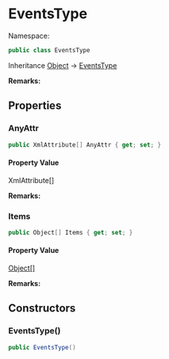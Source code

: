 # EventsType

Namespace:

```csharp
public class EventsType
```

Inheritance [Object](https://docs.microsoft.com/en-us/dotnet/api/system.object) → [EventsType](./eventstype.md)

**Remarks:**



## Properties

### <a id="properties-anyattr"/>**AnyAttr**

```csharp
public XmlAttribute[] AnyAttr { get; set; }
```

#### Property Value

XmlAttribute[]<br>

**Remarks:**



### <a id="properties-items"/>**Items**

```csharp
public Object[] Items { get; set; }
```

#### Property Value

[Object[]](https://docs.microsoft.com/en-us/dotnet/api/system.object)<br>

**Remarks:**



## Constructors

### <a id="constructors-.ctor"/>**EventsType()**

```csharp
public EventsType()
```
